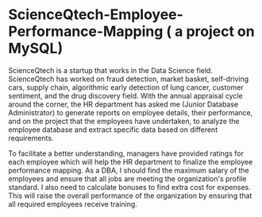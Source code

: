 # ScienceQtech-Employee-Performance-Mapping ( a project on MySQL)
ScienceQtech is a startup that works in the Data Science field. ScienceQtech has worked on fraud detection, market basket, self-driving cars, supply chain, algorithmic early detection of lung cancer, customer sentiment, and the drug discovery field. With the annual appraisal cycle around the corner, the HR department has asked me (Junior Database Administrator) to generate reports on employee details, their performance, and on the project that the employees have undertaken, to analyze the employee database and extract specific data based on different requirements.

To facilitate a better understanding, managers have provided ratings for each employee which will help the HR department to finalize the employee performance mapping. As a DBA, I should find the maximum salary of the employees and ensure that all jobs are meeting the organization's profile standard. I also need to calculate bonuses to find extra cost for expenses. This will raise the overall performance of the organization by ensuring that all required employees receive training.

